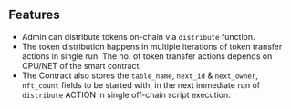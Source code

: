## Features
* Admin can distribute tokens on-chain via `distribute` function.
* The token distribution happens in multiple iterations of token transfer actions in single run. The no. of token transfer actions depends on CPU/NET of the smart contract.
* The Contract also stores the `table_name`, `next_id` & `next_owner`, `nft_count` fields to be started with, in the next immediate run of `distribute` ACTION in single off-chain script execution.
